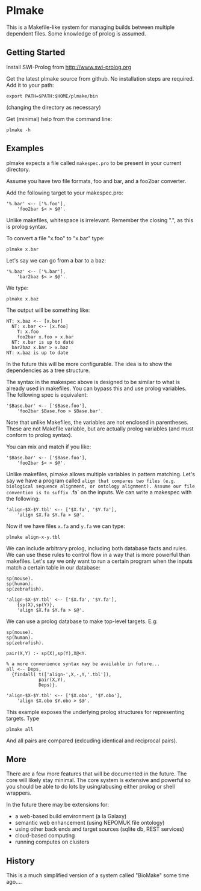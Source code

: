 Plmake
======

This is a Makefile-like system for managing builds between multiple
dependent files. Some knowledge of prolog is assumed.

Getting Started
---------------

Install SWI-Prolog from http://www.swi-prolog.org

Get the latest plmake source from github. No installation steps are
required. Add it to your path:

    export PATH=$PATH:$HOME/plmake/bin

(changing the directory as necessary)

Get (minimal) help from the command line:

    plmake -h

Examples
--------

plmake expects a file called `makespec.pro` to be present in your
current directory.

Assume you have two file formats, foo and bar, and a foo2bar converter.

Add the following target to your makespec.pro:

    '%.bar' <-- ['%.foo'],
        'foo2bar $< > $@'.

Unlike makefiles, whitespace is irrelevant. Remember the closing ".",
as this is prolog syntax.

To convert a file "x.foo" to "x.bar" type:

    plmake x.bar

Let's say we can go from a bar to a baz:

    '%.baz' <-- ['%.bar'],
        'bar2baz $< > $@'.

We type:

    plmake x.baz

The output will be something like:

    NT: x.baz <-- [x.bar]
      NT: x.bar <-- [x.foo]
        T: x.foo
        foo2bar x.foo > x.bar
      NT: x.bar is up to date
      bar2baz x.bar > x.baz
    NT: x.baz is up to date

In the future this will be more configurable. The idea is to show the
dependencies as a tree structure.

The syntax in the makespec above is designed to be similar to what is
already used in makefiles. You can bypass this and use prolog
variables. The following spec is equivalent:

    '$Base.bar' <-- ['$Base.foo'],
        'foo2bar $Base.foo > $Base.bar'.

Note that unlike Makefiles, the variables are not enclosed in
parentheses. These are not Makefile variable, but are actually prolog
variables (and must conform to prolog syntax).

You can mix and match if you like:

    '$Base.bar' <-- ['$Base.foo'],
        'foo2bar $< > $@'.

Unlike makefiles, plmake allows multiple variables in pattern
matching. Let's say we have a program called `align that compares two
files (e.g. biological sequence alignment, or ontology
alignment). Assume our file convention is to suffix `.fa` on the
inputs.  We can write a makespec with the following:

    'align-$X-$Y.tbl' <-- ['$X.fa', '$Y.fa'],
        'align $X.fa $Y.fa > $@'.

Now if we have files `x.fa` and `y.fa` we can type:

    plmake align-x-y.tbl

We can include arbitrary prolog, including both database facts and
rules. We can use these rules to control flow in a way that is more
powerful than makefiles. Let's say we only want to run a certain
program when the inputs match a certain table in our database:

    sp(mouse).
    sp(human).
    sp(zebrafish).

    'align-$X-$Y.tbl' <-- ['$X.fa', '$Y.fa'],
        {sp(X),sp(Y)},
        'align $X.fa $Y.fa > $@'.

We can use a prolog database to make top-level targets. E.g:

    sp(mouse).
    sp(human).
    sp(zebrafish).

    pair(X,Y) :- sp(X),sp(Y),X@<Y.

    % a more convenience syntax may be available in future...
    all <-- Deps, 
      {findall( t(['align-',X,-,Y,'.tbl']),
                pair(X,Y),
                Deps)}.

    'align-$X-$Y.tbl' <-- ['$X.obo', '$Y.obo'],
        'align $X.obo $Y.obo > $@'.

This example exposes the underlying prolog structures for representing
targets. Type

    plmake all

And all pairs are compared (exlcuding identical and reciprocal pairs).

More
----

There are a few more features that will be documented in the
future. The core will likely stay minimal. The core system is
extensive and powerful so you should be able to do lots by
using/abusing either prolog or shell wrappers.

In the future there may be extensions for:

* a web-based build environment (a la Galaxy)
* semantic web enhancement (using NEPOMUK file ontology)
* using other back ends and target sources (sqlite db, REST services)
* cloud-based computing
* running computes on clusters

History
-------

This is a much simplified version of a system called "BioMake" some
time ago....
